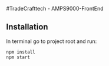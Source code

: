 #TradeCrafttech - AMPS9000-FrontEnd

## Installation

In terminal go to project root and run:
```
npm install
npm start
```

